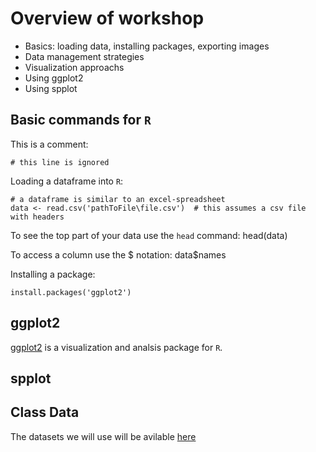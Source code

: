 # Overview of workshop

* Basics: loading data, installing packages, exporting images
* Data management strategies
* Visualization approachs
* Using ggplot2
* Using spplot 


## Basic commands for `R`

This is a comment:

	# this line is ignored

Loading a dataframe into `R`:

	# a dataframe is similar to an excel-spreadsheet
	data <- read.csv('pathToFile\file.csv')  # this assumes a csv file with headers
	
To see the top part of your data use the `head` command:
	head(data)
	
To access a column use the $ notation:
	data$names

Installing a package:

	install.packages('ggplot2')	


## ggplot2

[ggplot2](http://had.co.nz/ggplot2/) is a visualization and analsis package for `R`. 


## spplot

## Class Data 

The datasets we will use will be avilable [here](http://)
